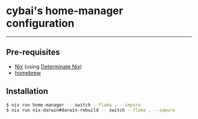 # cybai's home-manager configuration

---

## Pre-requisites

- [Nix](https://nixos.org/download.html) (using [Determinate Nix](https://determinate.systems/))
- [homebrew](https://brew.sh/)

## Installation

```sh
$ nix run home-manager -- switch --flake . --impure
$ nix run nix-darwin#darwin-rebuild -- switch --flake . --impure
```
